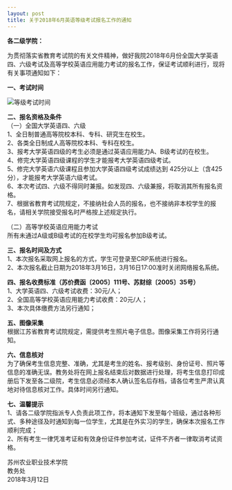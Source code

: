```yaml
---
layout: post
title: 关于2018年6月英语等级考试报名工作的通知 
---
```



**各二级学院：**

为贯彻落实省教育考试院的有关文件精神，做好我院2018年6月份全国大学英语四、六级考试及高等学校英语应用能力考试的报名工作，保证考试顺利进行，现将有关事项通知如下：

<!--more-->

**一、考试时间**

![等级考试时间](https://raw.githubusercontent.com/zhenyangleo/zhenyangleo.github.io/master/post-image/20180312-%E7%AD%89%E7%BA%A7%E8%80%83%E8%AF%95%E6%97%B6%E9%97%B4.png)

**二、报名资格及条件**  
（一）全国大学英语四、六级  
1、全日制普通高等院校本科、专科、研究生在校生。  
2、各类全日制成人高等院校本科、专科在校生。  
3、报考大学英语四级的考生必须是通过英语应用能力A、B级考试的在校生。  
4、修完大学英语四级课程的学生才能报考大学英语四级考试。  
5、修完大学英语六级课程且参加大学英语四级考试成绩达到 425分以上（含425分），才能报考大学英语六级考试。  
6、本次考试四、六级不得同时兼报。如发现四、六级兼报，将取消其所有报名资格。  
7、根据省教育考试院规定，不接纳社会人员的报名，也不接纳非本校学生的报名，请相关学院接受报名时严格按上述规定执行。

（二）高等学校英语应用能力考试  
所有未通过A级或B级考试的在校学生均可报名参加B级考试。

**三、报名时间及方式**  
1、本次报名采取网上报名的方式，学生可登录至CRP系统进行报名。  
2、本次报名截止日期为2018年3月16日，3月16日17:00准时关闭网络报名系统。

**四、报名收费标准（苏价费函〔2005〕111号、苏财综〔2005〕35号）**  
1、大学英语四、六级考试收费：30元/人；  
2、全国高等学校英语应用能力考试收费：20元/人；  
3、本次具体缴费方法另行通知；

**五、图像采集**  
根据江苏省教育考试院规定，需提供考生照片电子信息。图像采集工作将另行通知。

**六、信息核对**  
为了确保考生信息完整、准确，尤其是考生的姓名、报考级别、身份证号、照片等信息的准确无误。教务处将在网上报名结束后对数据进行处理，将考生信息打印成册后下发至各二级院，考生信息必须经本人确认签名后存档，请各位考生严肃认真地对待信息核对工作。具体时间另行通知。

**七、温馨提示**  
1、请各二级学院指派专人负责此项工作，将本通知下发至每个班级，通过各种形式、多种途径及时通知到每一位学生，尤其是在外实习的学生，确保本次报名工作顺利完成；   
2、所有考生一律凭准考证和有效身份证件参加考试，证件不齐者一律取消考试资格。

 

苏州农业职业技术学院  
教务处  
2018年3月12日
